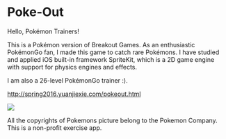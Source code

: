 # Poke-Out

Hello, Pokémon Trainers!

This is a Pokémon version of Breakout Games. As an enthusiastic PokémonGo fan, I made this game to catch rare Pokémons.
I have studied and applied iOS built-in framework SpriteKit, which is a 2D game engine with support for physics engines and effects.

I am also a 26-level PokémonGo trainer :).


http://spring2016.yuanjiexie.com/pokeout.html


![](https://s3-us-west-2.amazonaws.com/yuanjiexie/spring2016/pokeout.gif)



All the copyrights of Pokemons picture belong to the Pokemon Company. This is a non-profit exercise app.


